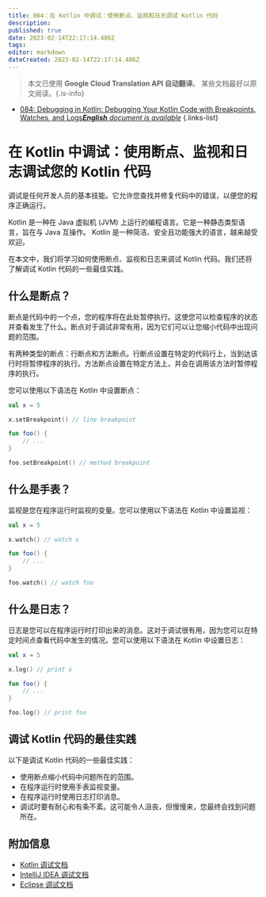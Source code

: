 ```yaml
---
title: 084：在 Kotlin 中调试：使用断点、监视和日志调试 Kotlin 代码
description: 
published: true
date: 2023-02-14T22:17:14.486Z
tags: 
editor: markdown
dateCreated: 2023-02-14T22:17:14.486Z
---
```


> 本文已使用 **Google Cloud Translation API 自动翻译**。
某些文档最好以原文阅读。{.is-info}



- [084: Debugging in Kotlin: Debugging Your Kotlin Code with Breakpoints, Watches, and Logs***English** document is available*](/en/Knowledge-base/Kotlin/Learning/084-debugging-in-kotlin-debugging-your-kotlin-code-with-breakpoints-watches-and-logs)
{.links-list}


# 在 Kotlin 中调试：使用断点、监视和日志调试您的 Kotlin 代码

调试是任何开发人员的基本技能。它允许您查找并修复代码中的错误，以便您的程序正确运行。

Kotlin 是一种在 Java 虚拟机 (JVM) 上运行的编程语言。它是一种静态类型语言，旨在与 Java 互操作。 Kotlin 是一种简洁、安全且功能强大的语言，越来越受欢迎。

在本文中，我们将学习如何使用断点、监视和日志来调试 Kotlin 代码。我们还将了解调试 Kotlin 代码的一些最佳实践。

## 什么是断点？

断点是代码中的一个点，您的程序将在此处暂停执行。这使您可以检查程序的状态并查看发生了什么。断点对于调试非常有用，因为它们可以让您缩小代码中出现问题的范围。

有两种类型的断点：行断点和方法断点。行断点设置在特定的代码行上，当到达该行时将暂停程序的执行。方法断点设置在特定方法上，并会在调用该方法时暂停程序的执行。

您可以使用以下语法在 Kotlin 中设置断点：

```kotlin
val x = 5

x.setBreakpoint() // line breakpoint

fun foo() {
    // ...
}

foo.setBreakpoint() // method breakpoint
```

## 什么是手表？

监视是您在程序运行时监视的变量。您可以使用以下语法在 Kotlin 中设置监视：

```kotlin
val x = 5

x.watch() // watch x

fun foo() {
    // ...
}

foo.watch() // watch foo
```

## 什么是日志？

日志是您可以在程序运行时打印出来的消息。这对于调试很有用，因为您可以在特定时间点查看代码中发生的情况。您可以使用以下语法在 Kotlin 中设置日志：

```kotlin
val x = 5

x.log() // print x

fun foo() {
    // ...
}

foo.log() // print foo
```

## 调试 Kotlin 代码的最佳实践

以下是调试 Kotlin 代码的一些最佳实践：

- 使用断点缩小代码中问题所在的范围。
- 在程序运行时使用手表监视变量。
- 在程序运行时使用日志打印消息。
- 调试时要有耐心和有条不紊。这可能令人沮丧，但慢慢来，您最终会找到问题所在。

## 附加信息

- [Kotlin 调试文档](https://kotlinlang.org/docs/reference/debugging.html)
- [IntelliJ IDEA 调试文档](https://www.jetbrains.com/help/idea/debugging.html)
- [Eclipse 调试文档](https://help.eclipse.org/2018-09/index.jsp?topic=%2Forg.eclipse.jdt.doc.user%2Fconcepts%2Fconcepts-debug.htm)